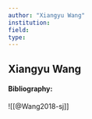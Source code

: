 ```yaml
---
author: "Xiangyu Wang"
institution:
field:
type:
---
```


## Xiangyu Wang
#### Bibliography:

![[@Wang2018-sj]]